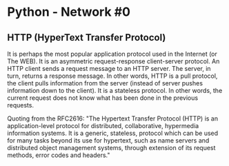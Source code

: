 # Python - Network #0
## HTTP (HyperText Transfer Protocol)
It is perhaps the most popular application protocol used in the Internet (or The WEB). It is an asymmetric request-response client-server protocol. An HTTP client sends a request message to an HTTP server.  The server, in turn, returns a response message. In other words, HTTP is a pull protocol, the client pulls information from the server (instead of server pushes information down to the client). It is a stateless protocol. In other words, the current request does not know what has been done in the previous requests.

Quoting from the RFC2616: "The Hypertext Transfer Protocol (HTTP) is an application-level protocol for distributed, collaborative, hypermedia information systems. It is a generic, stateless, protocol which can be used for many tasks beyond its use for hypertext, such as name servers and distributed object management systems, through extension of its request methods, error codes and headers."
